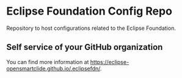 # Eclipse Foundation Config Repo

Repository to host configurations related to the Eclipse Foundation.

## Self service of your GitHub organization

You can find more information at <https://eclipse-opensmartclide.github.io/.eclipsefdn/>.
